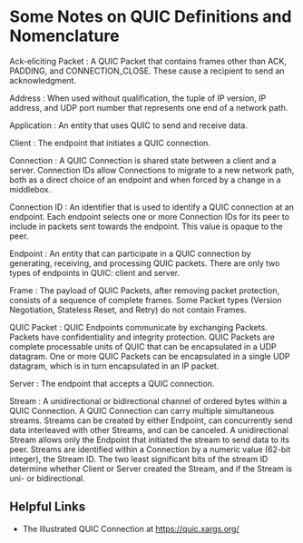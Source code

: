 # Some Notes on QUIC Definitions and Nomenclature

Ack-eliciting Packet
: A QUIC Packet that contains frames other than ACK, PADDING, and CONNECTION_CLOSE. These cause a recipient to send an 
acknowledgment.

Address
: When used without qualification, the tuple of IP version, IP address, and UDP port number that represents one end of 
a network path.

Application
: An entity that uses QUIC to send and receive data.

Client
: The endpoint that initiates a QUIC connection.

Connection
: A QUIC Connection is shared state between a client and a server. Connection IDs allow Connections to migrate to a new 
network path, both as a direct choice of an endpoint and when forced by a change in a middlebox.

Connection ID
: An identifier that is used to identify a QUIC connection at an endpoint. Each endpoint selects one or more Connection 
IDs for its peer to include in packets sent towards the endpoint. This value is opaque to the peer.

Endpoint
: An entity that can participate in a QUIC connection by generating, receiving, and processing QUIC packets. There are 
only two types of endpoints in QUIC: client and server.

Frame
: The payload of QUIC Packets, after removing packet protection, consists of a sequence of complete frames. Some Packet 
types (Version Negotiation, Stateless Reset, and Retry) do not contain Frames.

QUIC Packet
: QUIC Endpoints communicate by exchanging Packets. Packets have confidentiality and integrity protection. QUIC Packets
are complete processable units of QUIC that can be encapsulated in a UDP datagram. One or more QUIC Packets can be 
encapsulated in a single UDP datagram, which is in turn encapsulated in an IP packet.

Server
: The endpoint that accepts a QUIC connection.

Stream
:  A unidirectional or bidirectional channel of ordered bytes within a QUIC Connection. A QUIC Connection can carry 
multiple simultaneous streams. Streams can be created by either Endpoint, can concurrently send data interleaved with 
other Streams, and can be canceled. A unidirectional Stream allows only the Endpoint that initiated the stream to send 
data to its peer. Streams are identified within a Connection by a numeric value (62-bit integer), the Stream ID. The two 
least significant bits of the stream ID determine whether Client or Server created the Stream, and if the Stream is 
uni- or bidirectional.


## Helpful Links

* The Illustrated QUIC Connection at https://quic.xargs.org/